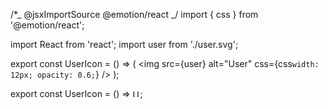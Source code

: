 /\*_ @jsxImportSource @emotion/react _/
import { css } from '@emotion/react';

import React from 'react';
import user from './user.svg';

export const UserIcon = () => (
<img
src={user}
alt="User"
css={css` width: 12px; opacity: 0.6; `}
/>
);

export const UserIcon = () => <img src={user} alt="User Icon" width="12px" />;
